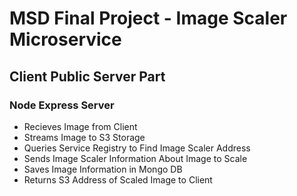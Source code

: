 # MSD Final Project - Image Scaler Microservice

## Client Public Server Part

### Node Express Server
* Recieves Image from Client
* Streams Image to S3 Storage
* Queries Service Registry to Find Image Scaler Address
* Sends Image Scaler Information About Image to Scale
* Saves Image Information in Mongo DB
* Returns S3 Address of Scaled Image to Client

